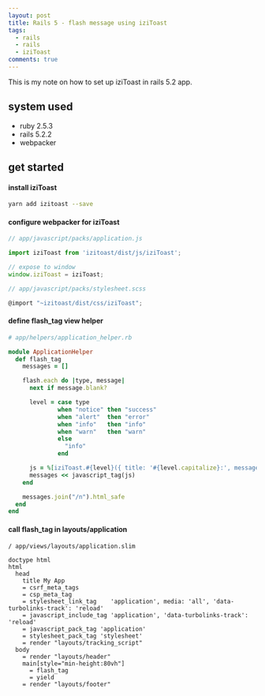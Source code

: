 ```yaml
---
layout: post
title: Rails 5 - flash message using iziToast
tags:
  - rails
  - rails
  - iziToast
comments: true
---
```


This is my note on how to set up iziToast in rails 5.2 app.

## system used

- ruby 2.5.3
- rails 5.2.2
- webpacker

## get started

#### install iziToast

```bash
yarn add izitoast --save
```

#### configure webpacker for iziToast

```js
// app/javascript/packs/application.js

import iziToast from 'izitoast/dist/js/iziToast';

// expose to window
window.iziToast = iziToast;
```

```js
// app/javascript/packs/stylesheet.scss

@import "~izitoast/dist/css/iziToast";
```

#### define flash_tag view helper

```rb
# app/helpers/application_helper.rb

module ApplicationHelper
  def flash_tag
    messages = []

    flash.each do |type, message|
      next if message.blank?

      level = case type
              when "notice" then "success"
              when "alert"  then "error"
              when "info"   then "info"
              when "warn"   then "warn"
              else
                "info"
              end

      js = %[iziToast.#{level}({ title: '#{level.capitalize}:', message: "#{message}" });]
      messages << javascript_tag(js)
    end

    messages.join("/n").html_safe
  end
end
```

#### call flash_tag in layouts/application

```slim
/ app/views/layouts/application.slim

doctype html
html
  head
    title My App
    = csrf_meta_tags
    = csp_meta_tag
    = stylesheet_link_tag    'application', media: 'all', 'data-turbolinks-track': 'reload'
    = javascript_include_tag 'application', 'data-turbolinks-track': 'reload'
    = javascript_pack_tag 'application'
    = stylesheet_pack_tag 'stylesheet'
    = render "layouts/tracking_script"
  body
    = render "layouts/header"
    main[style="min-height:80vh"]
      = flash_tag
      = yield
    = render "layouts/footer"
```
